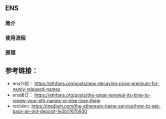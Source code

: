 ## ENS

### 简介

### 使用流程

### 原理

## 参考链接：
- ens介绍： https://ethfans.org/posts/new-decaying-price-premium-for-newly-released-names
- ens续订： https://ethfans.org/posts/the-great-renewal-its-time-to-renew-your-eth-names-or-else-lose-them
- reclaim;: https://medium.com/the-ethereum-name-service/how-to-get-back-an-old-deposit-1e2b1767b930

